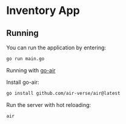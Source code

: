 # Inventory App

## Running

You can run the application by entering:

```sh
go run main.go
```

Running with [go-air](https://github.com/air-verse/air)

Install go-air:

```sh
go install github.com/air-verse/air@latest
```

Run the server with hot reloading:

```sh
air
```
